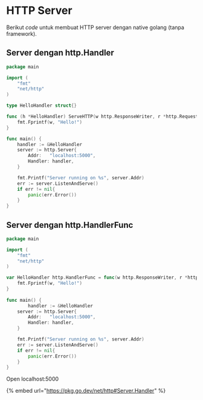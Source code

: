 # HTTP Server

Berikut _code_ untuk membuat HTTP server dengan native golang (tanpa framework).

## Server dengan http.Handler

```go
package main

import (
	"fmt"
	"net/http"
)

type HelloHandler struct{}

func (h *HelloHandler) ServeHTTP(w http.ResponseWriter, r *http.Request) {
    fmt.Fprintf(w, "Hello!")
}

func main() {
	handler := &HelloHandler
	server := http.Server{
		Addr:   "localhost:5000",
		Handler: handler,
	}

	fmt.Printf("Server running on %s", server.Addr)
	err := server.ListenAndServe()
	if err != nil{
		panic(err.Error())
	}
}
```

## Server dengan http.HandlerFunc

```go
package main

import (
	"fmt"
	"net/http"
)

var HelloHandler http.HandlerFunc = func(w http.ResponseWriter, r *http.Request) {
	fmt.Fprintf(w, "Hello!")
}
	
func main() {
    	handler := &HelloHandler
	server := http.Server{
		Addr:   "localhost:5000",
		Handler: handler,
	}

	fmt.Printf("Server running on %s", server.Addr)
	err := server.ListenAndServe()
	if err != nil{
		panic(err.Error())
	}
}
```

Open localhost:5000

{% embed url="https://pkg.go.dev/net/http#Server.Handler" %}
